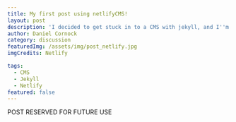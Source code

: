 ```yaml
---
title: My first post using netlifyCMS!
layout: post
description: 'I decided to get stuck in to a CMS with jekyll, and I''m pleasantly surprised!'
author: Daniel Cornock
category: discussion
featuredImg: /assets/img/post_netlify.jpg
imgCredits: Netlify

tags:
  - CMS
  - Jekyll
  - Netlify
featured: false
---
```

POST RESERVED FOR FUTURE USE
